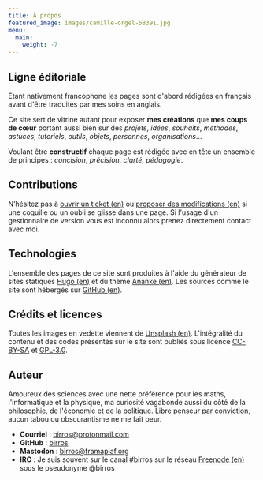 ```yaml
---
title: À propos
featured_image: images/camille-orgel-58391.jpg
menu:
  main:
    weight: -7
---
```


## Ligne éditoriale

Étant nativement francophone les pages sont d'abord rédigées en français avant
d'être traduites par mes soins en anglais.

Ce site sert de vitrine autant pour exposer __mes créations__ que __mes coups
de cœur__ portant aussi bien sur des *projets*, *idées*, *souhaits*, *méthodes*,
*astuces*, *tutoriels*, *outils*, *objets*, *personnes*, *organisations*...

Voulant être __constructif__ chaque page est rédigée avec en tête un ensemble
de principes : *concision*, *précision*, *clarté*, *pédagogie*.

## Contributions

N’hésitez pas à [ouvrir un ticket (en)] ou [proposer des modifications (en)] si
une coquille ou un oubli se glisse dans une page. Si l'usage d'un gestionnaire
de version vous est inconnu alors prenez directement contact avec moi.

## Technologies

L'ensemble des pages de ce site sont produites à l'aide du générateur de sites
statiques [Hugo (en)] et du thème [Ananke (en)]. Les sources comme le site sont
hébergés sur [GitHub (en)].

## Crédits et licences

Toutes les images en vedette viennent de [Unsplash (en)]. L'intégralité du
contenu et des codes présentés sur le site sont publiés sous licence [CC-BY-SA]
et [GPL-3.0].

## Auteur

Amoureux des sciences avec une nette préférence pour les maths, l'informatique
et la physique, ma curiosité vagabonde aussi du côté de la philosophie, de
l'économie et de la politique. Libre penseur par conviction, aucun tabou ou
obscurantisme ne me fait peur.

- __Courriel__ : [birros@protonmail.com]
- __GitHub__ : [birros]
- __Mastodon__ : [birros@framapiaf.org]
- __IRC__ : Je suis souvent sur le canal #birros sur le réseau [Freenode (en)]
sous le pseudonyme @birros

<!-- Liens externes et références -->

[ouvrir un ticket (en)]: https://github.com/birros/birros.github.io-sources/issues
[proposer des modifications (en)]: https://github.com/birros/birros.github.io-sources/pulls
[Hugo (en)]: https://gohugo.io/
[Ananke (en)]: https://github.com/budparr/gohugo-theme-ananke
[GitHub (en)]: https://github.com/
[GPL-3.0]: https://www.gnu.org/licenses/gpl-3.0.fr.html
[CC-BY-SA]: https://creativecommons.org/licenses/by-sa/4.0/deed.fr
[Unsplash (en)]: https://unsplash.com/
[birros@protonmail.com]: mailto:birros@protonmail.com
[birros]: https://github.com/birros
[Freenode (en)]: https://freenode.net/
[birros@framapiaf.org]: https://framapiaf.org/@birros
